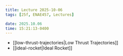 ```yaml
---
title: Lecture 2025-10-06
tags: [25f, ENAE457, Lectures]

date: 2025.10.06
time: 15:21:13-0400
---
```


- [[low-thrust-trajectories|Low Thrust Trajectories]]
- [[ideal-rocket|Ideal Rocket]]
